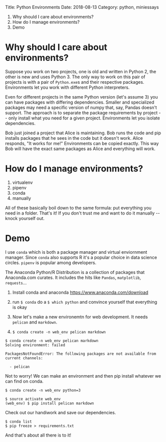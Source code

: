 Title:  Python Environments
Date:   2018-08-13
Category: python, miniessays

1. Why should I care about environments?
2. How do I manage environments? 
3. Demo

# Why should I care about environments?

Suppose you work on two projects, one is old and written in Python 2, the other is new and uses Python 3. 
The only way to work on this pair of projects is with a pair of `Python.exe`s and their respective packages.
Environments let you work with different Python interpreters.

Even for different projects in the same Python version (let's assume 3) you can have packages with differing dependencies. Smaller and specialized packages may need a specific version of numpy that, say, Pandas doesn't support.
The approach is to separate the package requirements by project -- only install what you need for a given project.
Environments let you isolate dependencies.

Bob just joined a project that Alice is maintaining. Bob runs the code and pip installs packages that he sees in the code but it doesn't work. Alice responds, "It works for me!"
Environments can be copied exactly. 
This way Bob will have the exact same packages as Alice and everything will work. 

# How do I manage environments? 

1. virtualenv
2. pipenv
3. conda
4. manually

All of these basically boil down to the same formula: put everything you need in a folder. That's it!
If you don't trust me and want to do it manually -- knock yourself out. 

# Demo

I use `conda` which is both a package manager and virtual enviornment manager. 
Since `conda` also supports R it's a popular choice in data science circles. 
`pipenv` is popular among developers.

The Anaconda Python/R Distribution is a collection of packages that Anaconda.com curates.
It includes the hits like `Pandas`, `matplotlib`, `requests`...

1. Install conda and anaconda https://www.anaconda.com/download

2. run `$ conda` do a `$ which python` and convince yourself that everything is okay

3. Now let's make a new environemtn for web development. It needs `pelican` and `markdown`.

4. `$ conda create -n web_env pelican markdown`


```
$ conda create -n web_env pelican markdown
Solving environment: failed

PackagesNotFoundError: The following packages are not available from current channels:

  - pelican
```

Not to worry! We can make an environment and then pip install whatever we can find on conda.


```
$ conda create -n web_env python=3
```

```
$ source activate web_env
(web_env) $ pip install pelican markdown
```

Check out our handiwork and save our dependencies. 
```
$ conda list
$ pip freeze > requirements.txt
```

And that's about all there is to it!
